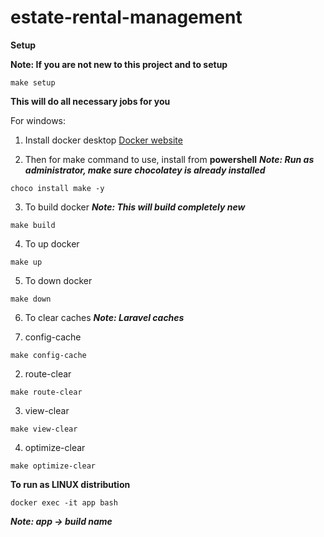 # estate-rental-management

**Setup**

**Note: If you are not new to this project and to setup**
```
make setup
```
**This will do all necessary jobs for you**

For windows: 

1. Install docker desktop
[Docker website](https://www.docker.com/)

2. Then for make command to use, install from **powershell** ***Note: Run as administrator, make sure chocolatey is already installed***
```
choco install make -y
```

3. To build docker ***Note: This will build completely new***
```
make build
```

4. To up docker
```
make up
```

5. To down docker
```
make down
```

6. To clear caches ***Note: Laravel caches***

1. config-cache
```
make config-cache
```

2. route-clear
```
make route-clear
```

3. view-clear
```
make view-clear
```

4. optimize-clear
```
make optimize-clear
```

**To run as LINUX distribution**

```
docker exec -it app bash
```

***Note: app -> build name***